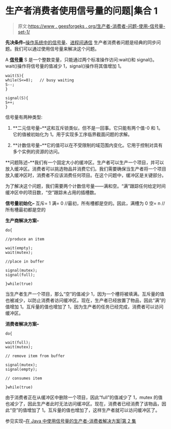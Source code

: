# 生产者消费者使用信号量的问题|集合 1

> 原文:[https://www . geesforgeks . org/生产者-消费者-问题-使用-信号量-set-1/](https://www.geeksforgeeks.org/producer-consumer-problem-using-semaphores-set-1/)

**先决条件–**[操作系统中的信号量](https://www.geeksforgeeks.org/semaphores-operating-system/)、[进程间通信](https://www.geeksforgeeks.org/inter-process-communication/)
生产者消费者问题是经典的同步问题。我们可以通过使用信号量来解决这个问题。

A [**信号量**](https://www.geeksforgeeks.org/semaphores-in-process-synchronization/) S 是一个整数变量，只能通过两个标准操作访问:wait()和 signal()。
wait()操作将信号量的值减少 1，signal()操作将其值增加 1。

```
wait(S){
while(S<=0);   // busy waiting
S--;
}

signal(S){
S++;
}
```

信号量有两种类型:

1.  **二元信号量–**这和互斥锁类似，但不是一回事。它只能有两个值-0 和 1。它的值被初始化为 1。用于实现多工序临界截面问题的求解。

2.  **计数信号量–**它的值可以在不受限制的域范围内变化。它用于控制对具有多个实例的资源的访问。

**问题陈述–**我们有一个固定大小的缓冲区。生产者可以生产一个项目，并可以放入缓冲区。消费者可以挑选物品并消费它们。我们需要确保当生产者将一个项目放入缓冲区时，消费者不应该消费任何项目。在这个问题中，缓冲区是关键部分。

为了解决这个问题，我们需要两个计数信号量——满和空。“满”跟踪任何给定时间缓冲区中的项目数，“空”跟踪未占用的插槽数。

**信号量初始化–**
互斥= 1
满= 0 //最初，所有槽都是空的。因此，满槽为 0
空= n //所有槽最初都是空的

**生产商解决方案–**

```
do{

//produce an item

wait(empty);
wait(mutex);

//place in buffer

signal(mutex);
signal(full);

}while(true)
```

当生产者生产一个项目，那么“空”的值减少 1，因为一个槽将被填满。互斥量的值也被减少，以防止消费者访问缓冲区。现在，生产者已经放置了物品，因此“满”的值增加 1。互斥量的值也增加了 1，因为生产者的任务已经完成，消费者可以访问缓冲区。

**消费者解决方案–**

```
do{

wait(full);
wait(mutex);

// remove item from buffer

signal(mutex);
signal(empty);

// consumes item

}while(true)
```

由于消费者正在从缓冲区中删除一个项目，因此“full”的值减少了 1，mutex 的值也减少了，因此生产者此时无法访问缓冲区。现在，消费者已经消费了该物品，因此“空”的值增加了 1。互斥量的值也增加了，这样生产者就可以访问缓冲区了。

参见实现–[在 Java 中使用信号量的生产者-消费者解决方案|第 2 集](https://www.geeksforgeeks.org/producer-consumer-solution-using-semaphores-java/)